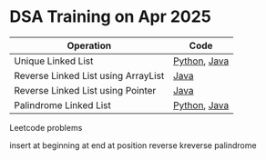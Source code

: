# DSA Training on Apr 2025


| **Operation**                          | **Code**                                                      |
|----------------------------------------|---------------------------------------------------------------|
| Unique Linked List                     | [Python](unique_linked_list.py), [Java](unique_linked_list.java) |
| Reverse Linked List using ArrayList    | [Java](reverse_linked_list_using_arraylist.java)               |
| Reverse Linked List using Pointer      | [Java](reverse_linked_list_using_pointer.java)                 |
| Palindrome Linked List                 | [Python](palindrome_linked_list.py), [Java](palindrome_linked_list.java)|



Leetcode problems


insert at beginning
at end
at position
reverse
kreverse
palindrome


